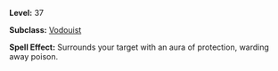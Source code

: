 <!-- TITLE: Spell: Resist Poison -->

**Level:** 37

**Subclass:** [Vodouist](vodouist)

**Spell Effect:** Surrounds your target with an aura of protection, warding away poison.